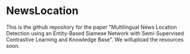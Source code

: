 # NewsLocation
This is the github repository for the paper "Multilingual News Location Detection using an Entity-Based Siamese Network with Semi-Supervised Contrastive Learning and Knowledge Base". We willupload the resources soon.
